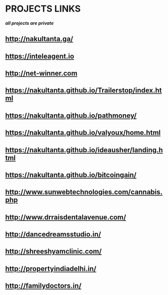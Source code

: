 # PROJECTS LINKS
##### all projects are private
## http://nakultanta.ga/
## https://inteleagent.io
## http://net-winner.com
## https://nakultanta.github.io/Trailerstop/index.html
## https://nakultanta.github.io/pathmoney/
## https://nakultanta.github.io/valyoux/home.html
## https://nakultanta.github.io/ideausher/landing.html
## https://nakultanta.github.io/bitcoingain/
## http://www.sunwebtechnologies.com/cannabis.php
## http://www.drraisdentalavenue.com/
## http://dancedreamsstudio.in/
## http://shreeshyamclinic.com/
## http://propertyindiadelhi.in/
## http://familydoctors.in/
